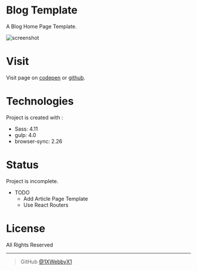 # Blog Template
A Blog Home Page Template.

![screenshot](https://s3-us-west-2.amazonaws.com/i.cdpn.io/2011965.mQBXJJ.small.03687f15-d51d-40c5-b513-103fe96f1ca5.png)

# Visit
 Visit page on [codepen](https://codepen.io/1xwebbyx1/full/mQBXJJ) or [github](https://1xwebbyx1.github.io/tech-blog/).

# Technologies
Project is created with :
- Sass: 4.11
- gulp: 4.0
- browser-sync: 2.26


# Status
Project is incomplete.
  - TODO
    - Add Article Page Template
    - Use React Routers

# License

All Rights Reserved

---


> GitHub [@1XWebbyX1](https://github.com/1XWebbyX1)
